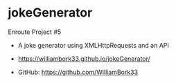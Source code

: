 # jokeGenerator

Enroute Project #5

- A joke generator using XMLHttpRequests and an API

- https://williambork33.github.io/jokeGenerator/

- GitHub: https://github.com/WilliamBork33

